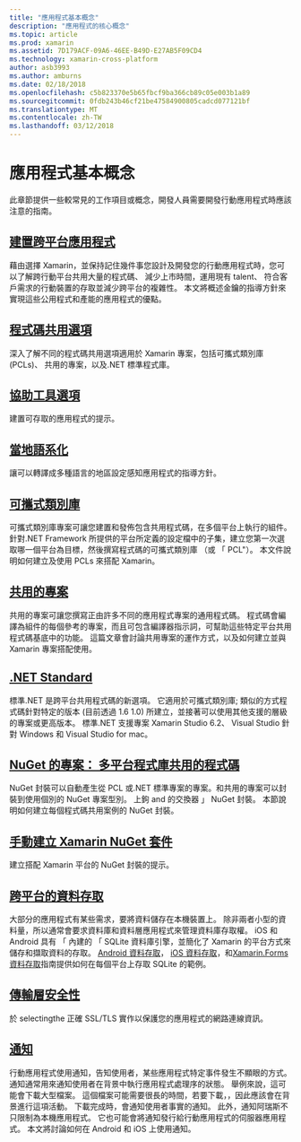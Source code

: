 ```yaml
---
title: "應用程式基本概念"
description: "應用程式的核心概念"
ms.topic: article
ms.prod: xamarin
ms.assetid: 7D179ACF-09A6-46EE-B49D-E27AB5F09CD4
ms.technology: xamarin-cross-platform
author: asb3993
ms.author: amburns
ms.date: 02/18/2018
ms.openlocfilehash: c5b823370e5b65fbcf9ba366cb89c05e003b1a89
ms.sourcegitcommit: 0fdb243b46cf21be47584900805cadcd077121bf
ms.translationtype: MT
ms.contentlocale: zh-TW
ms.lasthandoff: 03/12/2018
---
```

# <a name="application-fundamentals"></a>應用程式基本概念

此章節提供一些較常見的工作項目或概念，開發人員需要開發行動應用程式時應該注意的指南。

##  <a name="building-cross-platform-applicationscross-platformapp-fundamentalsbuilding-cross-platform-applicationsindexmd"></a>[建置跨平台應用程式](~/cross-platform/app-fundamentals/building-cross-platform-applications/index.md)

藉由選擇 Xamarin，並保持記住幾件事您設計及開發您的行動應用程式時，您可以了解跨行動平台共用大量的程式碼、 減少上市時間，運用現有 talent、 符合客戶需求的行動裝置的存取並減少跨平台的複雜性。&nbsp;本文將概述金鑰的指導方針來實現這些公用程式和產能的應用程式的優點。

## <a name="code-sharing-optionscode-sharingmd"></a>[程式碼共用選項](code-sharing.md)

深入了解不同的程式碼共用選項適用於 Xamarin 專案，包括可攜式類別庫 (PCLs)、 共用的專案，以及.NET 標準程式庫。


## <a name="accessibilityaccessibilitymd"></a>[協助工具選項](accessibility.md)

建置可存取的應用程式的提示。


## <a name="localizationlocalizationmd"></a>[當地語系化](localization.md)

讓可以轉譯成多種語言的地區設定感知應用程式的指導方針。


##  <a name="portable-class-librariescross-platformapp-fundamentalspclmd"></a>[可攜式類別庫](~/cross-platform/app-fundamentals/pcl.md)

可攜式類別庫專案可讓您建置和發佈包含共用程式碼，在多個平台上執行的組件。 針對.NET Framework 所提供的平台所定義的設定檔中的子集，建立您第一次選取哪一個平台為目標，然後撰寫程式碼的可攜式類別庫 （或 「 PCL"）。 本文件說明如何建立及使用 PCLs 來搭配 Xamarin。

##  <a name="shared-projectscross-platformapp-fundamentalsshared-projectsmd"></a>[共用的專案](~/cross-platform/app-fundamentals/shared-projects.md)

共用的專案可讓您撰寫正由許多不同的應用程式專案的通用程式碼。 程式碼會編譯為組件的每個參考的專案，而且可包含編譯器指示詞，可幫助這些特定平台共用程式碼基底中的功能。 這篇文章會討論共用專案的運作方式，以及如何建立並與 Xamarin 專案搭配使用。

##  <a name="net-standardcross-platformapp-fundamentalsnet-standardmd"></a>[.NET Standard](~/cross-platform/app-fundamentals/net-standard.md)

標準.NET 是跨平台共用程式碼的新選項。 它適用於可攜式類別庫; 類似的方式程式碼針對特定的版本 (目前透過 1.6 1.0) 所建立，並接著可以使用其他支援的層級的專案或更高版本。 標準.NET 支援專案 Xamarin Studio 6.2、 Visual Studio 針對 Windows 和 Visual Studio for mac。

##  <a name="nuget-projects-multiplatform-libraries-for-code-sharingcross-platformapp-fundamentalsnuget-multiplatform-librariesindexmd"></a>[NuGet 的專案： 多平台程式庫共用的程式碼](~/cross-platform/app-fundamentals/nuget-multiplatform-libraries/index.md)

NuGet 封裝可以自動產生從 PCL 或.NET 標準專案的專案。和共用的專案可以封裝到使用個別的 NuGet 專案型別。 上鉤 and 的交換器 」 NuGet 封裝。 本節說明如何建立每個程式碼共用案例的 NuGet 封裝。

##  <a name="manually-creating-nuget-packages-for-xamarincross-platformapp-fundamentalsnuget-manualmd"></a>[手動建立 Xamarin NuGet 套件](~/cross-platform/app-fundamentals/nuget-manual.md)

建立搭配 Xamarin 平台的 NuGet 封裝的提示。

##  <a name="cross-platform-data-accessxamarin-formsdata-cloudindexmd"></a>[跨平台的資料存取](~/xamarin-forms/data-cloud/index.md)

大部分的應用程式有某些需求，要將資料儲存在本機裝置上。 除非兩者小型的資料量，所以通常會要求資料庫和資料層應用程式來管理資料庫存取權。 iOS 和 Android 具有 「 內建的 「 SQLite 資料庫引擎，並簡化了 Xamarin 的平台方式來儲存和擷取資料的存取。 [Android 資料存取](~/android/data-cloud/data-access/index.md)， [iOS 資料存取](~/ios/data-cloud/data/index.md)，和[Xamarin.Forms 資料存取](~/xamarin-forms/data-cloud/index.md)指南提供如何在每個平台上存取 SQLite 的範例。


##  <a name="transport-layer-securitytransport-layer-securitymd"></a>[傳輸層安全性](transport-layer-security.md)

於 selectingthe 正確 SSL/TLS 實作以保護您的應用程式的網路連線資訊。


##  <a name="notificationsxamarin-formsdata-cloudpush-notificationsindexmd"></a>[通知](~/xamarin-forms/data-cloud/push-notifications/index.md)

行動應用程式使用通知，告知使用者，某些應用程式特定事件發生不顯眼的方式。 通知通常用來通知使用者在背景中執行應用程式處理序的狀態。 舉例來說，這可能會下載大型檔案。 這個檔案可能需要很長的時間，若要下載，，因此應該會在背景進行這項活動。 下載完成時，會通知使用者事實的通知。
此外，通知阿瑞斯不只限制為本機應用程式。 它也可能會將通知發行給行動應用程式的伺服器應用程式。 本文將討論如何在 Android 和 iOS 上使用通知。

